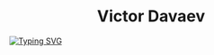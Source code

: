 <h1 align="center">Victor Davaev</h1>
<a href="https://git.io/typing-svg"><img src="https://readme-typing-svg.demolab.com?font=Libre+Baskerville&weight=700&size=30&duration=6000&pause=1000&center=true&color=0B9F80&width=435&lines=Welcome+to+my+profile" alt="Typing SVG" /></a>
